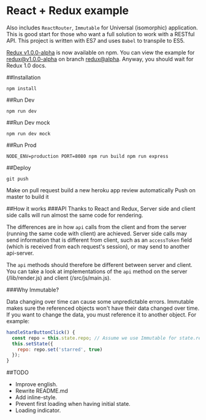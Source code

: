 # React + Redux example
Also includes `ReactRouter`, `Immutable` for Universal (isomorphic) application. This is good start for those who want a full solution to work with a RESTful API.
This project is written with ES7 and uses `Babel` to transpile to ES5.

[Redux v1.0.0-alpha](https://github.com/gaearon/redux/releases/tag/v1.0.0-alpha) is now available on npm. You can view the example for [redux@v1.0.0-alpha](https://github.com/quangbuule/redux-example/tree/redux%40alpha) on branch [redux@alpha](https://github.com/quangbuule/redux-example/tree/redux%40alpha). Anyway, you should wait for Redux 1.0 docs.

##Installation
```
npm install
```

##Run Dev
```
npm run dev
```
##Run Dev mock
```
npm run dev mock
```
##Run Prod
```
NODE_ENV=production PORT=8080 npm run build npm run express
```

##Deploy
```
git push 
```
Make on pull request build a new heroku app review automatically
Push on master to build it

##How it works
###API
Thanks to React and Redux, Server side and client side calls will run almost the same code for rendering.

The differences are in how `api` calls from the client and from the server (running the same code with client) are achieved. Server side calls may send information that is different from client, such as an `accessToken` field (which is received from each request's session), or may send to another api-server.

The `api` methods should therefore be different between server and client.
You can take a look at implementations of the `api` method on the server (/lib/render.js) and client (/src/js/main.js).

###Why Immutable?

Data changing over time can cause some unpredictable errors. Immutable makes sure the referenced objects won't have their data changed over time. If you want to change the data, you must reference it to another object. For example:

```js
handleStarButtonClick() {
  const repo = this.state.repo; // Assume we use Immutable for state.repo
  this.setState({
    repo: repo.set('starred', true)
  });
}
```

##TODO
- Improve english.
- Rewrite README.md
- Add inline-style.
- Prevent first loading when having initial state.
- Loading indicator.
